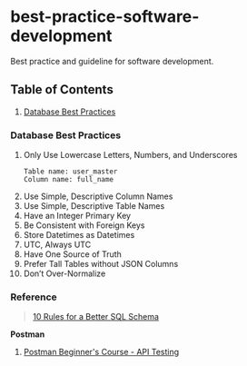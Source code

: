 # best-practice-software-development
Best practice and guideline for software development.

## Table of Contents
1. [Database Best Practices](#database-best-practices)
### Database Best Practices
1. Only Use Lowercase Letters, Numbers, and Underscores
    ```
    Table name: user_master
    Column name: full_name
    ```
2. Use Simple, Descriptive Column Names
3. Use Simple, Descriptive Table Names
4. Have an Integer Primary Key
5. Be Consistent with Foreign Keys
6. Store Datetimes as Datetimes
7. UTC, Always UTC
8. Have One Source of Truth
9. Prefer Tall Tables without JSON Columns
10. Don’t Over-Normalize


### Reference
> [10 Rules for a Better SQL Schema](https://www.sisense.com/blog/better-sql-schema/)

**Postman**
1. [Postman Beginner's Course - API Testing](https://youtu.be/VywxIQ2ZXw4)
